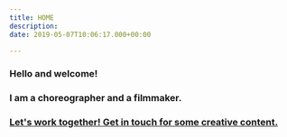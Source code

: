```yaml
---
title: HOME
description: 
date: 2019-05-07T10:06:17.000+00:00

---
```

### **Hello and welcome!**

### **I am a choreographer and a filmmaker.**

### [**Let's work together! Get in touch for some creative content.**](/contact)